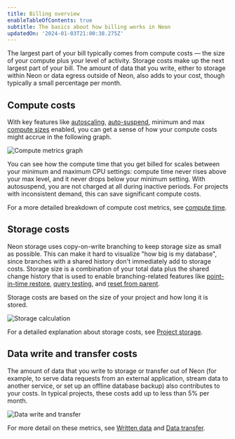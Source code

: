 ```yaml
---
title: Billing overview
enableTableOfContents: true
subtitle: The basics about how billing works in Neon
updatedOn: '2024-01-03T21:00:38.275Z'
---
```


The largest part of your bill typically comes from compute costs &#8212; the size of your compute plus your level of activity. Storage costs make up the next largest part of your bill. The amount of data that you write, either to storage within Neon or data egress outside of Neon, also adds to your cost, though typically a small percentage per month.

## Compute costs
With key features like [autoscaling](/docs/guides/autoscaling-guide), [auto-suspend](/docs/guides/auto-suspend-guide), minimum and max [compute sizes](/docs/manage/endpoints#compute-size-and-autoscaling-configuration) enabled, you can get a sense of how your compute costs might accrue in the following graph.

![Compute metrics graph](/docs/introduction/compute-metrics2.png)

You can see how the compute time that you get billed for scales between your minimum and maximum CPU settings: compute time never rises above your max level, and it never drops below your minimum setting. With autosuspend, you are not charged at all during inactive periods. For projects with inconsistent demand, this can save significant compute costs.

For a more detailed breakdown of compute cost metrics, see [compute time](docs/introduction/billing#compute-time).

## Storage costs

Neon storage uses copy-on-write branching to keep storage size as small as possible. This can make it hard to visualize "how big is my database", since branches with a shared history don't immediately add to storage costs. Storage size is a combination of your total data plus the shared change history that is used to enable branching-related features like [point-in-time restore](/docs/introduction/point-in-time-restore), [query testing](/docs/guides/branching-test-queries), and [reset from parent](docs/manage/branches#reset-a-branch-from-parent).

Storage costs are based on the size of your project and how long it is stored.

![Storage calculation](/docs/introduction/storage_calc.jpg)

For a detailed explanation about storage costs, see [Project storage](/docs/introduction/billing#project-storage).

## Data write and transfer costs

The amount of data that you write to storage or transfer out of Neon (for example, to serve data requests from an external application, stream data to another service, or set up an offline database backup) also contributes to your costs. In typical projects, these costs add up to less than 5% per month.

![Data write and transfer](/docs/introduction/neon_boundary.jpg)

For more detail on these metrics, see [Written data](docs/introduction/billing#written-data) and [Data transfer](/docs/introduction/billing#data-transfer).
